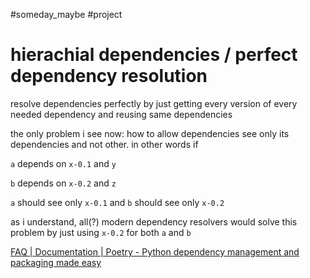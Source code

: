 #someday_maybe #project

# hierachial dependencies / perfect dependency resolution

resolve dependencies perfectly by just getting every version of every needed dependency and reusing same dependencies

the only problem i see now: how to allow dependencies see only its dependencies and not other. in other words if

`a` depends on `x-0.1` and `y`

`b` depends on `x-0.2` and `z`

`a` should see only `x-0.1` and `b` should see only `x-0.2`

as i understand, all(?) modern dependency resolvers would solve this problem by just using `x-0.2` for both `a` and `b`

[FAQ | Documentation | Poetry - Python dependency management and packaging made easy](https://python-poetry.org/docs/faq/#why-is-the-dependency-resolution-process-slow)